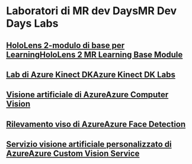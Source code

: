 # <a name="mr-dev-days-labs"></a><span data-ttu-id="579e8-101">Laboratori di MR dev Days</span><span class="sxs-lookup"><span data-stu-id="579e8-101">MR Dev Days Labs</span></span>

## <a name="hololens-2-mr-learning-base-modulehttpsdocsmicrosoftcomen-uswindowsmixed-realitymrlearning-base-ch1"></a>[<span data-ttu-id="579e8-102">HoloLens 2-modulo di base per Learning</span><span class="sxs-lookup"><span data-stu-id="579e8-102">HoloLens 2 MR Learning Base Module</span></span>](https://docs.microsoft.com/en-us/windows/mixed-reality/mrlearning-base-ch1)
## <a name="azure-kinect-dk-labshttpsgithubcommicrosoftdocsmixed-realitytreedevdaysmixed-reality-docslabssetupmd"></a>[<span data-ttu-id="579e8-103">Lab di Azure Kinect DK</span><span class="sxs-lookup"><span data-stu-id="579e8-103">Azure Kinect DK Labs</span></span>](https://github.com/MicrosoftDocs/mixed-reality/tree/DevDays/mixed-reality-docs/Labs/Setup.md)
## <a name="azure-computer-visionhttpsdocsmicrosoftcomen-usazurecognitive-servicescomputer-visionvision-api-how-to-topicshowtocallvisionapi"></a>[<span data-ttu-id="579e8-104">Visione artificiale di Azure</span><span class="sxs-lookup"><span data-stu-id="579e8-104">Azure Computer Vision</span></span>](https://docs.microsoft.com/en-us/azure/cognitive-services/computer-vision/vision-api-how-to-topics/howtocallvisionapi)
## <a name="azure-face-detectionhttpsdocsmicrosoftcomen-usazurecognitive-servicesfaceface-api-how-to-topicshowtoidentifyfacesinimage"></a>[<span data-ttu-id="579e8-105">Rilevamento viso di Azure</span><span class="sxs-lookup"><span data-stu-id="579e8-105">Azure Face Detection</span></span>](https://docs.microsoft.com/en-us/azure/cognitive-services/face/face-api-how-to-topics/howtoidentifyfacesinimage)
## <a name="azure-custom-vision-servicehttpsdocsmicrosoftcomen-usazurecognitive-servicescustom-vision-servicegetting-started-build-a-classifier"></a>[<span data-ttu-id="579e8-106">Servizio visione artificiale personalizzato di Azure</span><span class="sxs-lookup"><span data-stu-id="579e8-106">Azure Custom Vision Service</span></span>](https://docs.microsoft.com/en-us/azure/cognitive-services/custom-vision-service/getting-started-build-a-classifier)
